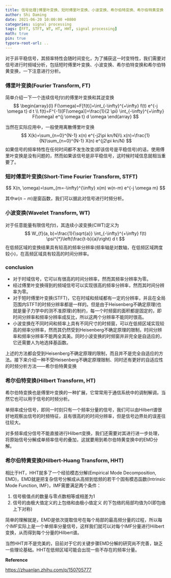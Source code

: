 ```yaml
---
title: 信号处理|傅里叶变换、短时傅里叶变换、小波变换、希尔伯特变换、希尔伯特黄变换
author: Shi Daming
date: 2021-06-20 10:00:00 +0800
categories: signal processing
tags: [FFT, STFT, WT, HT, HHT, signal processing]
math: true
pin: true
typora-root-url: ..
---
```




对于非平稳信号，其频率特性会随时间变化，为了捕获这一时变特性，我们需要对信号进行时频域分析，包括短时傅里叶变换、小波变换、希尔伯特变换和希尔伯特黄变换，一下注意进行分析。

### 傅里叶变换(Fourier Transform, FT)

简单介绍一下一个连续信号$f(t)$的傅里叶变换和其逆变换
$$
\begin{array}{l}
F(\omega)=F[f(t)]=\int_{-\infty}^{+\infty} f(t) e^{-j \omega t} d t \\
f(t)=F^{-1}[F(\omega)]=\frac{1}{2 \pi} \int_{-\infty}^{+\infty} F(\omega) e^{j \omega t} d \omega
\end{array}
$$

当然在实际应用中，一般使用离散傅里叶变换
$$
X(k)=\sum_{n=0}^{N-1} x(n) e^{-j2\pi kn/N}\\
x(n)=\frac{1}{N}\sum_{n=0}^{N-1} X(n) e^{j2\pi kn/N}
$$
如果信号的频率特性在任何时间都不发生改变(即该信号是平稳信号)的话，使用傅里叶变换是没有问题的，然而如果该信号是非平稳信号，这时候时域信息就相当重要了。

### 短时傅里叶变换(Short-Time Fourier Transform, STFT)

$$
X(n, \omega)=\sum_{m=-\infty}^{\infty} x(m) w(n-m) e^{-j \omega m}
$$

其中$w(n-m)$是窗函数，我们可以据此对信号进行时频分析。

### 小波变换(Wavelet Transform, WT)

对于任意能量有限信号$f(t)$，其连续小波变换(CWT)定义为
$$
W_{f}(a, b)=\frac{1}{\sqrt{a}} \int_{-\infty}^{+\infty} f(t) \psi^{*}\left(\frac{t-b}{a}\right) d t
$$
在低频区域的变换结果具有较高的频率分辨率(频率轴是对数轴，在低频区域跨度较小)，在高频区域具有较高的时间分辨率。

### conclusion

- 对于时域信号，它可以有很高的时间分辨率，然而其频率分辨率为零。
- 经过傅里叶变换得到的频域信号可以实现很高的频率分辨率，然而其时间分辨率为零。
- 对于短时傅里叶变换(STFT)，它在时域和频域都有一定的分辨率，并且在全局范围内STFT的时频分辨率都是一样的。但是由于Heisenberg不确定原理(也就是量子力学中的测不准原理)的制约，每一个时频窗的面积都是固定的，即时间分辨率和频率分辨率成反比，所以这两个分辨率不能同时很高。
- 小波变换在不同时间和频率上具有不同尺寸的时频窗，可以在低频区域实现较高的频率分辨率，然而其仍然受到Heisenberg不确定原理的限制，时间分辨率和频率分辨率不能两全其美。同时小波变换的时频窗并非完全是自适应的，它还需要人为地选择基函数。

上述的方法都会受到Heisenberg不确定原理的限制，而且并不是完全自适应的方法。接下来介绍一种不受Heisenberg不确定原理限制、同时还有更好的自适应性的时频分析方法——希尔伯特黄变换

### 希尔伯特变换(Hilbert Transform, HT)

希尔伯特变换也是傅里叶变换的一种扩展，它常常用于通信系统中的调制解调，当然它也可以用于信号的时频分析。

单频率成分信号，即同一时刻只有一个频率分量的信号，我们可以由Hilbert谱很好地观察出信号的时频特征，且有很高的的时间分辨率，但是信号边界处的误差往往较大。

对多频率成分信号不能直接进行Hilbert变换，我们还需要对其进行进一步处理，将原始信号分解成单频率信号的叠加，这就要用到希尔伯特黄变换中的EMD分解。

### 希尔伯特黄变换(Hilbert-Huang Transform, HHT)

相比于HT，HHT就多了一个经验模态分解(Empirical Mode Decomposition, EMD)，EMD就是把复杂信号分解成从高频到低频的若干个固有模态函数(Intrinsic Mode Function, IMF)，IMF需要满足两个条件：

1. 信号极值点的数量与零点数相等或相差为1
2. 信号的由极大值定义的上包络和由极小值定义 的下包络的局部均值为0(即包络上下对称)

简单的理解就是，EMD是依次提取信号在每个局部的最高频分量的过程，所以每个IMF实际上是一个单频率分量信号，这样我们就可以对每个IMF分量进行Hilbert变换，从而得到每个分量的Hilbert谱。

当然HHT并不是完美的，目前对于它的关键步骤EMD分解的研究尚不完善，缺乏一些理论基础。HHT在低频区域可能会出现一些不存在的频率分量。

**Reference**

https://zhuanlan.zhihu.com/p/150705777
